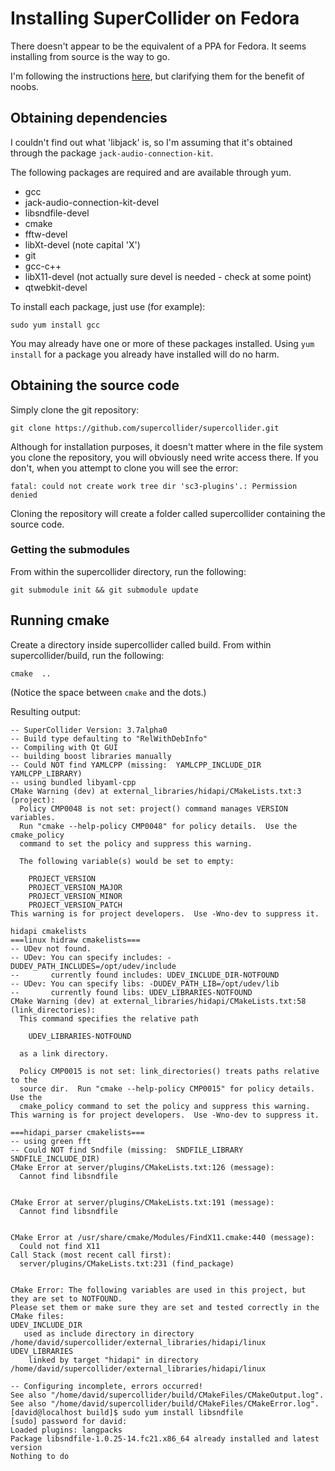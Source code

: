 # Installing SuperCollider on Fedora

There doesn't appear to be the equivalent of a PPA for Fedora. It seems installing from source is the way to go.

I'm following the instructions [here](https://github.com/supercollider/supercollider/blob/master/README_LINUX.md), but clarifying them for the benefit of noobs.

## Obtaining dependencies

I couldn't find out what 'libjack' is, so I'm assuming that it's obtained through the package `jack-audio-connection-kit`.

The following packages are required and are available through yum.

* gcc
* jack-audio-connection-kit-devel
* libsndfile-devel
* cmake
* fftw-devel
* libXt-devel (note capital 'X')
* git
* gcc-c++
* libX11-devel (not actually sure devel is needed - check at some point)
* qtwebkit-devel

To install each package, just use (for example):

    sudo yum install gcc

You may already have one or more of these packages installed. Using `yum install` for a package you already have installed will do no harm.

## Obtaining the source code

Simply clone the git repository:

    git clone https://github.com/supercollider/supercollider.git

Although for installation purposes, it doesn't matter where in the file system you clone the repository, you will obviously need write access there. If you don't, when you attempt to clone you will see the error:

    fatal: could not create work tree dir 'sc3-plugins'.: Permission denied

Cloning the repository will create a folder called supercollider containing the source code.

### Getting the submodules

From within the supercollider directory, run the following:

    git submodule init && git submodule update

## Running cmake

Create a directory inside supercollider called build. From within supercollider/build, run the following:

    cmake  ..

(Notice the space between `cmake` and the dots.)

Resulting output:

    -- SuperCollider Version: 3.7alpha0
    -- Build type defaulting to "RelWithDebInfo"
    -- Compiling with Qt GUI
    -- building boost libraries manually
    -- Could NOT find YAMLCPP (missing:  YAMLCPP_INCLUDE_DIR YAMLCPP_LIBRARY) 
    -- using bundled libyaml-cpp
    CMake Warning (dev) at external_libraries/hidapi/CMakeLists.txt:3 (project):
      Policy CMP0048 is not set: project() command manages VERSION variables.
      Run "cmake --help-policy CMP0048" for policy details.  Use the cmake_policy
      command to set the policy and suppress this warning.
    
      The following variable(s) would be set to empty:
    
        PROJECT_VERSION
        PROJECT_VERSION_MAJOR
        PROJECT_VERSION_MINOR
        PROJECT_VERSION_PATCH
    This warning is for project developers.  Use -Wno-dev to suppress it.
    
    hidapi cmakelists
    ===linux hidraw cmakelists===
    -- UDev not found.
    -- UDev: You can specify includes: -DUDEV_PATH_INCLUDES=/opt/udev/include
    --       currently found includes: UDEV_INCLUDE_DIR-NOTFOUND
    -- UDev: You can specify libs: -DUDEV_PATH_LIB=/opt/udev/lib
    --       currently found libs: UDEV_LIBRARIES-NOTFOUND
    CMake Warning (dev) at external_libraries/hidapi/CMakeLists.txt:58 (link_directories):
      This command specifies the relative path
    
        UDEV_LIBRARIES-NOTFOUND
    
      as a link directory.
    
      Policy CMP0015 is not set: link_directories() treats paths relative to the
      source dir.  Run "cmake --help-policy CMP0015" for policy details.  Use the
      cmake_policy command to set the policy and suppress this warning.
    This warning is for project developers.  Use -Wno-dev to suppress it.
    
    ===hidapi_parser cmakelists===
    -- using green fft
    -- Could NOT find Sndfile (missing:  SNDFILE_LIBRARY SNDFILE_INCLUDE_DIR) 
    CMake Error at server/plugins/CMakeLists.txt:126 (message):
      Cannot find libsndfile
    
    
    CMake Error at server/plugins/CMakeLists.txt:191 (message):
      Cannot find libsndfile
    
    
    CMake Error at /usr/share/cmake/Modules/FindX11.cmake:440 (message):
      Could not find X11
    Call Stack (most recent call first):
      server/plugins/CMakeLists.txt:231 (find_package)
    
    
    CMake Error: The following variables are used in this project, but they are set to NOTFOUND.
    Please set them or make sure they are set and tested correctly in the CMake files:
    UDEV_INCLUDE_DIR
       used as include directory in directory /home/david/supercollider/external_libraries/hidapi/linux
    UDEV_LIBRARIES
        linked by target "hidapi" in directory /home/david/supercollider/external_libraries/hidapi/linux
    
    -- Configuring incomplete, errors occurred!
    See also "/home/david/supercollider/build/CMakeFiles/CMakeOutput.log".
    See also "/home/david/supercollider/build/CMakeFiles/CMakeError.log".
    [david@localhost build]$ sudo yum install libsndfile
    [sudo] password for david: 
    Loaded plugins: langpacks
    Package libsndfile-1.0.25-14.fc21.x86_64 already installed and latest version
    Nothing to do